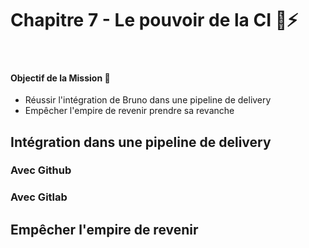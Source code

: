 # Chapitre 7 - Le pouvoir de la CI 🤖⚡️
&nbsp;

#### Objectif de la Mission 🎯
- Réussir l'intégration de Bruno dans une pipeline de delivery
- Empêcher l'empire de revenir prendre sa revanche


## Intégration dans une pipeline de delivery

### Avec Github

### Avec Gitlab

## Empêcher l'empire de revenir